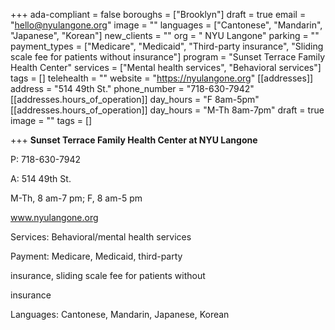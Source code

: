 +++
ada-compliant = false
boroughs = ["Brooklyn"]
draft = true
email = "hello@nyulangone.org"
image = ""
languages = ["Cantonese", "Mandarin", "Japanese", "Korean"]
new_clients = ""
org = " NYU Langone"
parking = ""
payment_types = ["Medicare", "Medicaid", "Third-party insurance", "Sliding scale fee for patients without insurance"]
program = "Sunset Terrace Family Health Center"
services = ["Mental health services", "Behavioral services"]
tags = []
telehealth = ""
website = "https://nyulangone.org"
[[addresses]]
address = "514 49th St."
phone_number = "718-630-7942"
[[addresses.hours_of_operation]]
day_hours = "F 8am-5pm"
[[addresses.hours_of_operation]]
day_hours = "M-Th 8am-7pm"
draft = true
image = ""
tags = []

+++
**Sunset Terrace Family Health Center at NYU Langone**

P: 718-630-7942 

A: 514 49th St.

M-Th, 8 am-7 pm; F, 8 am-5 pm

www.nyulangone.org

Services: Behavioral/mental health services

Payment: Medicare, Medicaid, third-party

insurance, sliding scale fee for patients without

insurance

Languages: Cantonese, Mandarin, Japanese, Korean